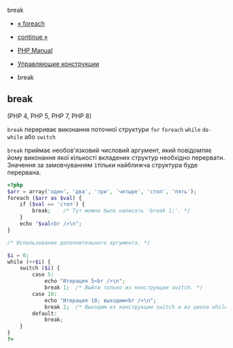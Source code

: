 break

-   [« foreach](control-structures.foreach.html)
    
-   [continue »](control-structures.continue.html)
    
-   [PHP Manual](index.html)
    
-   [Управляющие конструкции](language.control-structures.html)
    
-   break
    

## break

(PHP 4, PHP 5, PHP 7, PHP 8)

`break` перериває виконання поточної структури `for` `foreach` `while` `do-while` або `switch`

`break` приймає необов'язковий числовий аргумент, який повідомляє йому виконання якої кількості вкладених структур необхідно перервати. Значення за замовчуванням `1`тільки найближча структура буде перервана.

```php
<?php
$arr = array('один', 'два', 'три', 'четыре', 'стоп', 'пять');
foreach ($arr as $val) {
    if ($val == 'стоп') {
        break;    /* Тут можно было написать 'break 1;'. */
    }
    echo "$val<br />\n";
}

/* Использование дополнительного аргумента. */

$i = 0;
while (++$i) {
    switch ($i) {
        case 5:
            echo "Итерация 5<br />\n";
            break 1;  /* Выйти только из конструкции switch. */
        case 10:
            echo "Итерация 10; выходим<br />\n";
            break 2;  /* Выходим из конструкции switch и из цикла while. */
        default:
            break;
    }
}
?>
```